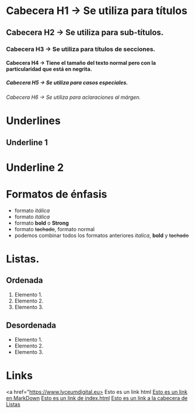 # Cabecera H1 -> Se utiliza para títulos
## Cabecera H2 -> Se utiliza para sub-títulos.
### Cabecera H3 -> Se utiliza para títulos de secciones.
#### Cabecera H4 -> Tiene el tamaño del texto normal pero con la particularidad que está en negrita.
##### Cabecera H5 -> Se utiliza para casos especiales.
###### Cabecera H6 -> Se utiliza para aclaraciones al márgen.

# Underlines
Underline 1
-----------

Underline 2
===========

# Formatos de énfasis
- formato *itálica*
- formato _itálica_
- formato **bold** o __Strong__
- formato ~~tachado~~, formato normal
- podemos combinar todos los formatos anteriores _italica_, **bold** y ~~tachado~~

# Listas.
## Ordenada
1. Elemento 1.
2. Elemento 2.
3. Elemento 3.

## Desordenada
- Elemento 1.
- Elemento 2.
- Elemento 3.

# Links
<a href="https://www.lyceumdigital.eu> Esto es un link html</a>
[Esto es un link en MarkDown](https://www.lyceumdigital.eu/)
[Esto es un link de index.html](index.html)
[Esto es un link a la cabecera de Listas](#listas)
